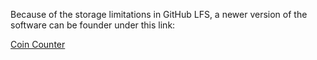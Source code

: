 Because of the storage limitations in GitHub LFS, a newer version of the software can be founder under this link:

[Coin Counter](https://drive.google.com/drive/folders/1uKry7a9WFAJVVKBn9ixFzLu57wRnEKeA?usp=sharing)
